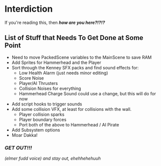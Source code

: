 # Interdiction
If you're reading this, then ***how are you here?!?!?***

## List of Stuff that Needs To Get Done at Some Point
* Need to move PackedScene variables to the MainScene to save RAM
* Add Sprites for Hammerhead and the Player
* Sort through the Kenney SFX packs and find sound effects for:
	* Low Health Alarm (just needs minor editing)
	* Score Noise
	* Player/AI Thrusters
	* Collision Noises for everything
	* Hammerhead Charge Sound could use a change, but this will do for now
* Add script hooks to trigger sounds
* Add some collision VFX, at least for collisions with the wall.
	* Player collision sparks
	* Player boundary forces
	* Port both of the above to Hammerhead / AI Pirate
* Add Subsystem options
* Moar Dakka!

### *GET OUT!!!*
*(elmer fudd voice) and stay out, ehehhehehuuh*
